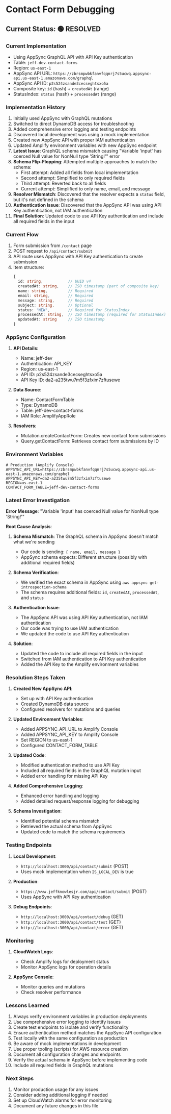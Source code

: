 # Contact Form Debugging

## Current Status: 🟢 RESOLVED

### Current Implementation

- Using AppSync GraphQL API with API Key authentication
- Table: `jeff-dev-contact-forms`
- Region: `us-east-1`
- AppSync API URL: `https://zbrsmpwbkfanvfqqnrj7s5ucwq.appsync-api.us-east-1.amazonaws.com/graphql`
- AppSync API ID: `p2s524zsande3cecseghtsxo5a`
- Composite key: `id` (hash) + `createdAt` (range)
- StatusIndex: `status` (hash) + `processedAt` (range)

### Implementation History

1. Initially used AppSync with GraphQL mutations
2. Switched to direct DynamoDB access for troubleshooting
3. Added comprehensive error logging and testing endpoints
4. Discovered local development was using a mock implementation
5. Created new AppSync API with proper IAM authentication
6. Updated Amplify environment variables with new AppSync endpoint
7. **Latest Issue**: GraphQL schema mismatch causing "Variable 'input' has coerced Null value for NonNull type 'String!'" error
8. **Schema Flip-Flopping**: Attempted multiple approaches to match the schema:
   - First attempt: Added all fields from local implementation
   - Second attempt: Simplified to only required fields
   - Third attempt: Reverted back to all fields
   - Current attempt: Simplified to only name, email, and message
9. **Resolver Mismatch**: Discovered that the resolver expects a `status` field, but it's not defined in the schema
10. **Authentication Issue**: Discovered that the AppSync API was using API Key authentication, not IAM authentication
11. **Final Solution**: Updated code to use API Key authentication and include all required fields in the input

### Current Flow

1. Form submission from `/contact` page
2. POST request to `/api/contact/submit`
3. API route uses AppSync with API Key authentication to create submission
4. Item structure:
   ```typescript
   {
     id: string,           // UUID v4
     createdAt: string,    // ISO timestamp (part of composite key)
     name: string,         // Required
     email: string,        // Required
     message: string,      // Required
     subject: string,      // Optional
     status: 'NEW',        // Required for StatusIndex
     processedAt: string,  // ISO timestamp (required for StatusIndex)
     updatedAt: string     // ISO timestamp
   }
   ```

### AppSync Configuration

1. **API Details**:

   - Name: jeff-dev
   - Authentication: API_KEY
   - Region: us-east-1
   - API ID: p2s524zsande3cecseghtsxo5a
   - API Key ID: da2-a235twu7m5f3zfxim7zftusewe

2. **Data Source**:

   - Name: ContactFormTable
   - Type: DynamoDB
   - Table: jeff-dev-contact-forms
   - IAM Role: AmplifyAppRole

3. **Resolvers**:
   - Mutation.createContactForm: Creates new contact form submissions
   - Query.getContactForm: Retrieves contact form submissions by ID

### Environment Variables

```
# Production (Amplify Console)
APPSYNC_API_URL=https://zbrsmpwbkfanvfqqnrj7s5ucwq.appsync-api.us-east-1.amazonaws.com/graphql
APPSYNC_API_KEY=da2-a235twu7m5f3zfxim7zftusewe
REGION=us-east-1
CONTACT_FORM_TABLE=jeff-dev-contact-forms
```

### Latest Error Investigation

**Error Message**: "Variable 'input' has coerced Null value for NonNull type 'String!'"

**Root Cause Analysis**:

1. **Schema Mismatch**: The GraphQL schema in AppSync doesn't match what we're sending

   - Our code is sending: `{ name, email, message }`
   - AppSync schema expects: Different structure (possibly with additional required fields)

2. **Schema Verification**:

   - We verified the exact schema in AppSync using `aws appsync get-introspection-schema`
   - The schema requires additional fields: `id`, `createdAt`, `processedAt`, and `status`

3. **Authentication Issue**:

   - The AppSync API was using API Key authentication, not IAM authentication
   - Our code was trying to use IAM authentication
   - We updated the code to use API Key authentication

4. **Solution**:

   - Updated the code to include all required fields in the input
   - Switched from IAM authentication to API Key authentication
   - Added the API Key to the Amplify environment variables

### Resolution Steps Taken

1. **Created New AppSync API**:

   - Set up with API Key authentication
   - Created DynamoDB data source
   - Configured resolvers for mutations and queries

2. **Updated Environment Variables**:

   - Added APPSYNC_API_URL to Amplify Console
   - Added APPSYNC_API_KEY to Amplify Console
   - Set REGION to us-east-1
   - Configured CONTACT_FORM_TABLE

3. **Updated Code**:

   - Modified authentication method to use API Key
   - Included all required fields in the GraphQL mutation input
   - Added error handling for missing API Key

4. **Added Comprehensive Logging**:

   - Enhanced error handling and logging
   - Added detailed request/response logging for debugging

5. **Schema Investigation**:
   - Identified potential schema mismatch
   - Retrieved the actual schema from AppSync
   - Updated code to match the schema requirements

### Testing Endpoints

1. **Local Development**:

   - `http://localhost:3000/api/contact/submit` (POST)
   - Uses mock implementation when `IS_LOCAL_DEV` is true

2. **Production**:

   - `https://www.jeffknowlesjr.com/api/contact/submit` (POST)
   - Uses AppSync with API Key authentication

3. **Debug Endpoints**:
   - `http://localhost:3000/api/contact/debug` (GET)
   - `http://localhost:3000/api/contact/test` (GET)
   - `http://localhost:3000/api/contact/error` (GET)

### Monitoring

1. **CloudWatch Logs**:

   - Check Amplify logs for deployment status
   - Monitor AppSync logs for operation details

2. **AppSync Console**:
   - Monitor queries and mutations
   - Check resolver performance

### Lessons Learned

1. Always verify environment variables in production deployments
2. Use comprehensive error logging to identify issues
3. Create test endpoints to isolate and verify functionality
4. Ensure authentication method matches the AppSync API configuration
5. Test locally with the same configuration as production
6. Be aware of mock implementations in development
7. Use proper tooling (scripts) for AWS resource creation
8. Document all configuration changes and endpoints
9. Verify the actual schema in AppSync before implementing code
10. Include all required fields in GraphQL mutations

### Next Steps

1. Monitor production usage for any issues
2. Consider adding additional logging if needed
3. Set up CloudWatch alarms for error monitoring
4. Document any future changes in this file
